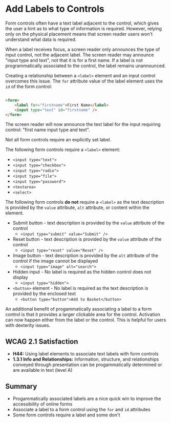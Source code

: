 # Add Labels to Controls

Form controls often have a text label adjacent to the control, which gives the user a hint as to what type of information is required. However, relying only on the physical placement means that screen reader users won't understand what data is required.


When a label receives focus, a screen reader only announces the type of input control, not the adjacent label. The screen reader may announce "input type and text", not that it is for a first name. If a label is not programmatically associated to the control, the label remains unannounced.


Creating a relationship between a `<label>` element and an input control overcomes this issue. The `for` attribute value of the label element uses the `id` of the form control:

```html

<form>
    <label for="firstname">First Name</label>
    <input type="text" id="firstname" />
</form>

```


The screen reader will now announce the text label for the input requiring control: "first name input type and text".


Not all form controls require an explicitly set label.

The following form controls require a `<label>` element:

- `<input type="text">`
- `<input type="checkbox">`
- `<input type="radio">`
- `<input type="file">`
- `<input type="password">`
- `<textarea>`
- `<select>`


The following form controls **do not** require a `<label>` as the text description is provided by the `value` attribute, `alt` attribute, or content within the element.

- Submit button - text description is provided by the `value` attribute of the control
    + `<input type="submit" value="Submit" />`
- Reset button - text description is provided by the `value` attribute of the control
    + `<input type="reset" value="Reset" />`
- Image button - text description is provided by the `alt` attribute of the control if the image cannot be displayed
    + `<input type="image" alt="search">`
- Hidden input - No label is required as the hidden control does not display
    + `<input type="hidden">`
- `<button>` element - No label is required as the text description is provided by the enclosed text
    + `<button type="button">Add to Basket</button>`


An additional benefit of progammatically associating a label to a form control is that it provides a larger clickable area for the control. Activation can now happen either from the label or the control. This is helpful for users with dexterity issues.


## WCAG 2.1 Satisfaction

- **H44:** Using label elements to associate text labels with form controls
- **1.3.1 Info and Relationships:** Information, structure, and relationships conveyed through presentation can be progammatically determined or are available in text (level A)


## Summary

- Progammatically associated labels are a nice quick win to improve the accessibility of online forms
- Associate a label to a form control using the `for` and `id` attributes
- Some form controls require a label and some don't